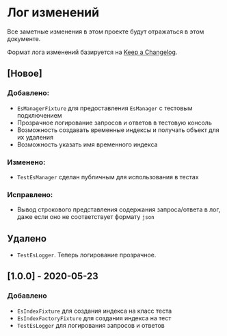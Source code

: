 # Лог изменений

Все заметные изменения в этом проекте будут отражаться в этом документе.

Формат лога изменений базируется на [Keep a Changelog](https://keepachangelog.com/en/1.0.0/).

## [Новое]

### Добавлено:

* `EsManagerFixture` для предоставления `EsManager` с тестовым подключением
* Прозрачное логирование запросов и ответов в тестовую консоль 
* Возможность создавать временные индексы и получать объект для их удаления
* Возможность указать имя временного индекса 

### Изменено:

* `TestEsManager` сделан публичным для использования в тестах

### Исправлено:

* Вывод строкового представления содержания запроса/ответа в лог, даже если оно не соответствует формату `json`

## Удалено

* `TestEsLogger`. Теперь логирование прозрачное.

## [1.0.0] - 2020-05-23

### Добавлено

* `EsIndexFixture` для создания индекса на класс теста
* `EsIndexFactoryFixture` для создания индекса на тест
* `TestEsLogger` для логирования запросов и ответов